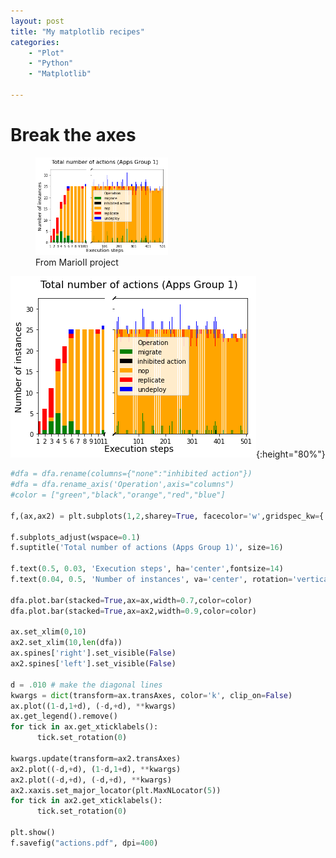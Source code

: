 ```yaml
---
layout: post
title: "My matplotlib recipes"
categories: 
    - "Plot"
    - "Python"
    - "Matplotlib"

---
```




# Break the axes

<figure>
  <img
  src="/assets/img/breakAxis.png"
  alt="Break axis example" 
  style="width:50%">	
  <figcaption>From MarioII project</figcaption>
</figure>


![From Mario II project: Break X-axis](/assets/img/breakAxis.png){:height="80%"}



```python
#dfa = dfa.rename(columns={"none":"inhibited action"})
#dfa = dfa.rename_axis('Operation',axis="columns")
#color = ["green","black","orange","red","blue"]

f,(ax,ax2) = plt.subplots(1,2,sharey=True, facecolor='w',gridspec_kw={'width_ratios': [1,2]})

f.subplots_adjust(wspace=0.1)
f.suptitle('Total number of actions (Apps Group 1)', size=16)

f.text(0.5, 0.03, 'Execution steps', ha='center',fontsize=14)
f.text(0.04, 0.5, 'Number of instances', va='center', rotation='vertical',fontsize=14)

dfa.plot.bar(stacked=True,ax=ax,width=0.7,color=color)
dfa.plot.bar(stacked=True,ax=ax2,width=0.9,color=color)

ax.set_xlim(0,10)
ax2.set_xlim(10,len(dfa))
ax.spines['right'].set_visible(False)
ax2.spines['left'].set_visible(False)

d = .010 # make the diagonal lines
kwargs = dict(transform=ax.transAxes, color='k', clip_on=False)
ax.plot((1-d,1+d), (-d,+d), **kwargs)
ax.get_legend().remove()
for tick in ax.get_xticklabels():
      tick.set_rotation(0)
        
kwargs.update(transform=ax2.transAxes) 
ax2.plot((-d,+d), (1-d,1+d), **kwargs)
ax2.plot((-d,+d), (-d,+d), **kwargs)
ax2.xaxis.set_major_locator(plt.MaxNLocator(5))
for tick in ax2.get_xticklabels():
      tick.set_rotation(0)

plt.show()
f.savefig("actions.pdf", dpi=400) 

```
